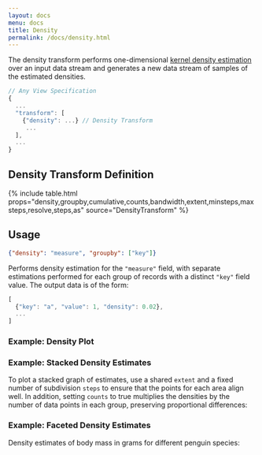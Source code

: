```yaml
---
layout: docs
menu: docs
title: Density
permalink: /docs/density.html
---
```


The density transform performs one-dimensional [kernel density estimation](https://en.wikipedia.org/wiki/Kernel_density_estimation) over an input data stream and generates a new data stream of samples of the estimated densities.

```js
// Any View Specification
{
  ...
  "transform": [
    {"density": ...} // Density Transform
     ...
  ],
  ...
}
```

## Density Transform Definition

{% include table.html props="density,groupby,cumulative,counts,bandwidth,extent,minsteps,maxsteps,resolve,steps,as" source="DensityTransform" %}

## Usage

```json
{"density": "measure", "groupby": ["key"]}
```

Performs density estimation for the `"measure"` field, with separate estimations performed for each group of records with a distinct `"key"` field value. The output data is of the form:

```js
[
  {"key": "a", "value": 1, "density": 0.02},
  ...
]
```

### Example: Density Plot

<div class="vl-example" data-name="area_density"></div>

### Example: Stacked Density Estimates

To plot a stacked graph of estimates, use a shared `extent` and a fixed number of subdivision `steps` to ensure that the points for each area align well. In addition, setting `counts` to true multiplies the densities by the number of data points in each group, preserving proportional differences:

<div class="vl-example" data-name="area_density_stacked"></div>

### Example: Faceted Density Estimates

Density estimates of body mass in grams for different penguin species:

<div class="vl-example" data-name="area_density_facet"></div>
